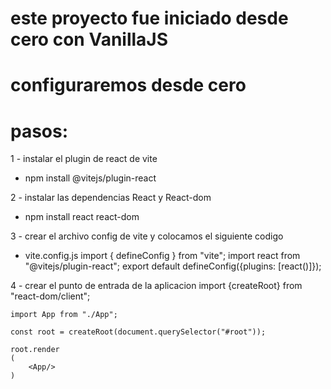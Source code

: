 # este proyecto fue iniciado desde cero con VanillaJS
# configuraremos desde cero

# pasos: 

1 - instalar el plugin de react de vite
 - npm install @vitejs/plugin-react

2 - instalar las dependencias React y React-dom
 - npm install react react-dom

3 - crear el archivo config de vite y colocamos el siguiente codigo
 - vite.config.js
 import { defineConfig } from "vite";
 import react from "@vitejs/plugin-react";
 export default defineConfig({plugins: [react()]});

4 - crear el punto de entrada de la aplicacion
    import {createRoot} from "react-dom/client";

    import App from "./App";

    const root = createRoot(document.querySelector("#root"));

    root.render
    (
        <App/>
    )